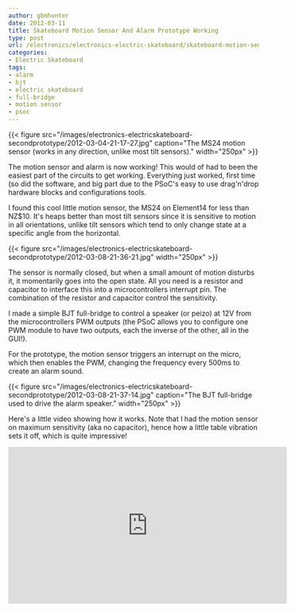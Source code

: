 ```yaml
---
author: gbmhunter
date: 2012-03-11
title: Skateboard Motion Sensor And Alarm Prototype Working
type: post
url: /electronics/electronics-electric-skateboard/skateboard-motion-sensor-and-alarm-prototype-working
categories:
- Electric Skateboard
tags:
- alarm
- bjt
- electric skateboard
- full-bridge
- motion sensor
- psoc
---
```


{{< figure src="/images/electronics-electricskateboard-secondprototype/2012-03-04-21-17-27.jpg" caption="The MS24 motion sensor (works in any direction, unlike most tilt sensors)."  width="250px" >}}

The motion sensor and alarm is now working! This would of had to been the easiest part of the circuits to get working. Everything just worked, first time (so did the software, and big part due to the PSoC's easy to use drag'n'drop hardware blocks and configurations tools.

I found this cool little motion sensor, the MS24 on Element14 for less than NZ$10. It's heaps better than most tilt sensors since it is sensitive to motion in all orientations, unlike tilt sensors which tend to only change state at a specific angle from the horizontal.

{{< figure src="/images/electronics-electricskateboard-secondprototype/2012-03-08-21-36-21.jpg"   width="250px" >}}

The sensor is normally closed, but when a small amount of motion disturbs it, it momentarily goes into the open state. All you need is a resistor and capacitor to interface this into a microcontrollers interrupt pin. The combination of the resistor and capacitor control the sensitivity.

I made a simple BJT full-bridge to control a speaker (or peizo) at 12V from the microcontrollers PWM outputs (the PSoC allows you to configure one PWM module to have two outputs, each the inverse of the other, all in the GUI!).

For the prototype, the motion sensor triggers an interrupt on the micro, which then enables the PWM, changing the frequency every 500ms to create an alarm sound.

{{< figure src="/images/electronics-electricskateboard-secondprototype/2012-03-08-21-37-14.jpg" caption="The BJT full-bridge used to drive the alarm speaker."  width="250px" >}}

Here's a little video showing how it works. Note that I had the motion sensor on maximum sensitivity (aka no capacitor), hence how a little table vibration sets it off, which is quite impressive!

<iframe width="560" height="315" src="https://www.youtube.com/embed/cKx7CbwUe6E" frameborder="0" allow="accelerometer; autoplay; encrypted-media; gyroscope; picture-in-picture" allowfullscreen></iframe>
